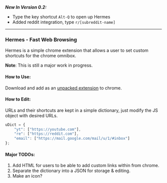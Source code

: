 ***New In Version 0.2:***
* Type the key shortcut `Alt-Q` to open up Hermes
* Added reddit integration, type `r/[subreddit-name]`

---
### Hermes - Fast Web Browsing

Hermes is a simple chrome extension that allows a user
to set custom shortcuts for the chrome omnibox.

**Note**: This is still a major work in progress.

#### How to Use:
Download and add as an [unpacked extension](https://developer.chrome.com/extensions/getstarted#unpacked) to chrome.

#### How to Edit:

URLs and their shortcuts are kept in a simple dictionary, just modify the JS
object with desired URLs.

```javascript
uDict = {
    "yt": ["https://youtube.com"],
    "re": ["https://reddit.com"],
    "email": ["https://mail.google.com/mail/u/1/#inbox"]
};
```
#### Major TODOs:
1. Add HTML for users to be able to add custom links within from chrome.
2. Separate the dictionary into a JSON for storage & editing.
3. Make an icon?
